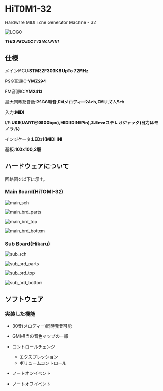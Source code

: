 # HiT0M1-32

Hardware MIDI Tone Generator Machine - 32

![LOGO](./images/LOGO.png)

***THIS PROJECT IS W.I.P!!!!***

## 仕様

メインMCU:**STM32F303K8 UpTo 72MHz**

PSG音源IC:**YMZ294**

FM音源IC:**YM2413**

最大同時発音数:**PSG6和音,FMメロディー24ch,FMリズム5ch**

入力:**MIDI**

I/F:**USB(UART@9600bps),MIDI(DIN5Pin),3.5mmステレオジャック(出力はモノラル)**

インジケータ:**LEDx1(MIDI IN)**

基板:**100x100,2層**



## ハードウェアについて

回路図を以下に示す。

### Main Board(HiTOMI-32)

![main_sch](images/main_sch.png)

![main_brd_parts](images/main_brd_parts.png)

![main_brd_top](images/main_brd_top.png)

![main_brd_bottom](images/main_brd_bottom.png)

### Sub Board(Hikaru)

![sub_sch](images/sub_sch.png)

![sub_brd_parts](images/sub_brd_parts.png)

![sub_brd_top](images/sub_brd_top.png)

![sub_brd_bottom](images/sub_brd_bottom.png)

## ソフトウェア

### 実装した機能

- 30音(メロディー)同時発音可能

- GM1相当の音色マップの一部
- コントロールチェンジ
  - エクスプレッション
  - ボリュームコントロール
- ノートオンイベント
- ノートオフイベント
